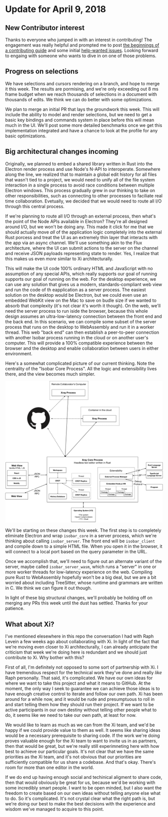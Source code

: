 # Update for April 9, 2018

## New Contributor interest

Thanks to everyone who jumped in with an interest in contributing! The engagement was really helpful and prompted me to post [the beginnings of a contributing guide](https://github.com/siberianmh/isobar/blob/master/CONTRIBUTING.md) and some initial [help-wanted issues](https://github.com/siberianmh/isobar/labels/help%20wanted). Looking forward to engaing with someone who wants to dive in on one of those problems.

## Progress on selections

We have selections and cursors rendering on a branch, and hope to merge it this week. The results are pormising, and we're only exceeding out 8 ms frame budget when we reach thousands of selections in a document with thousands of edits. We think we can do better with some optimizations.

We plan to merge an initial PR that lays the groundwork this week. This will include the ability to model and render selections, but we need to get a basic key bindings and commands system in place before this will mean much in the UI. We'll post some more detailed benchmarks once we get this implementation integrated and have a chance to look at the profile for any basic optimizations.

## Big architectural changes incoming

Originally, we planned to embed a shared library written in Rust into the Electron render process and use Node's N-API to interoperate. Somewhere along the line, we realized that to maintain a global edit history for all files that wasn't tied to a project, we would need to unify all of the file system interaction in a single process to avoid race conditions between multiple Electron windows. This process gradually grew in our thinking to take on other responsibilities, such as connecting to other processes to faciliate real time collaboration. Evetually, we decided that we would need to route all I/O through this central process.

If we're planning to route all I/O through an external process, then what's the point of the Node APIs available in Electron? They're all designed around I/O, but we won't be doing any. This made it click for me that we should actually move *all* of the application logic completely into the external Rust porcess and treat the UI as an extremely thin layer that interacts with the app via an async channel. We'll use something akin to the Flux architecture, where the UI can submit actions to the server on the channel and receive JSON payloads representing state to render. Yes, I realize that this makes us even *more* similar to Xi architecturally.

This will make the UI code 100% ordinary HTML and JavaScript with no assumption of any special APIs, which really supports our goal of running supports our goal of running on the web. For the desktop experience, we can use any solution that gives us a modern, standards-compliant web view and run the code of th eapplication as a server process. The easiest solution on the desktop would be Electron, but we could even use an embedded WebKit view on the Mac to save on budle size if we wanted to absorb that complexity (it's not clear it's worth it though). On the web, we'll need the server process to run iside the browser, because this whole design assumes an ultra-low-latency connection between the front end and the back end. In this scenario, we can compile some subset of the server process that runs on the desktop to WebAssembly and run it in a worker thread. This web "back end" can then establish a peer-to-peer connection with another Isobar process running in the cloud or on another user's computer. This will provide a 100% compatible experience between the browser and the desktop and enable collaboration between users in either environment.

Here's a somewhat complicated picture of our current thinking. Note the centrality of the "Isobar Core Process". All the logic and extensibility lives there, and the view becomes much simpler.

![New architecture](../images/architecture.png)

We'll be starting on these changes this week. The first step is to completely eliminate Electron and wrap `isobar_core` in a server process, which we're thinking about calling `isobar_server`. The front end will be `isobar_client` and compile down to a simple HTML file. When you open it in the browser, it will connect to a local port based on the query parameter in the URL.

Once we accomplish that, we'll need to figure out an alternate variant of the server, maybe called `isobar_server_wasm`, which runs a "server" in one or more worker threads for low-latency experience on the web. Compiling pure Rust to WebAssembly hopefully won't be a big deal, but we are a bit worried about including TreeSitter, whose runtime and grammars are written in C. We think we can figure it out though.

In light of these big structural changes, we'll probably be holding off on merging any PRs this week until the dust has settled. Thanks for your patience.

## What about Xi?

I've mentioned elesewhere in this repo the conversation I had with Raph Levein a few weeks ago about collaborating with Xi. In light of the fact that we're moving even closer to Xi architecturally, I can already anticipate the criticism that week we're doing here is redundant and we should just contribute to Xi. Why bother with this?

First of all, I'm definitely not opposed to some sort of partnership with Xi. I have tremendous respect for the technical work they've done and really *like* Raph personally. That said, it's complicated. We have our own ideas for where we want to take this project and what it means to GitHub. At the moment, the only way I seek to guarantee we can achieve those ideas is to have enough creative control to iterate and follow our own path. Xi has been around for a while now, and it would be rude and presumptuous to roll in and start telling them how they should run their project. If we want to be active participants in our own destiny without telling other people what to do, it seems like we need to take our own path, at least for now.

We would like to learn as much as we can from the Xi team, and we'd be happy if we could provide value to them as well. It seems like sharing ideas would be a necessary prerequisite to sharing code. If the work we're doing proves valuable enough for the Xi team to want to invite us in as partners, then that would be great, but we're really still experimneting here with how best to achieve our particular goals. It's not clear that we have the same priorities as the Xi team, and it's not obvious that our priorities are sufficiently compatible for us share a codebase. And that's okay. There's room for more than one editor in the world.

If we do end up having enough social and techinical aligment to share code, then that would obviously be great for us, because we'd be working with some incredibly smart people. I want to be open minded, but I also want the freedom to create based on our own ideas without telling anyone else what to do. So it's complicated. It's not crystal clear what the right path is, but we're doing our best to make the best decisions with the experience and wisdom we've managed to acquire to this point.
